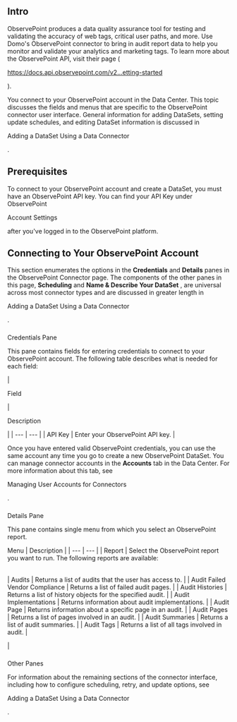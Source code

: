 

Intro
-------

ObservePoint produces a data quality assurance tool for testing and validating the accuracy of web tags, critical user paths, and more. Use Domo's ObservePoint connector to bring in audit report data to help you monitor and validate your analytics and marketing tags. To learn more about the ObservePoint API, visit their page (

https://docs.api.observepoint.com/v2...etting-started

).


 You connect to your ObservePoint account in the Data Center. This topic discusses the fields and menus that are specific to the ObservePoint connector user interface. General information for adding DataSets, setting update schedules, and editing DataSet information is discussed in

Adding a DataSet Using a Data Connector

.


 Prerequisites
---------------

To connect to your ObservePoint account and create a DataSet, you must have an ObservePoint API key. You can find your API Key under ObservePoint

Account Settings

after you've logged in to the ObservePoint platform.


 Connecting to Your ObservePoint Account
-----------------------------------------


 This section enumerates the options in the
 **Credentials**
 and
 **Details**
 panes in the ObservePoint Connector page. The components of the other panes in this page,
 **Scheduling**
 and
 **Name & Describe Your DataSet**
 , are universal across most connector types and are discussed in greater length in

Adding a DataSet Using a Data Connector

.


###

Credentials Pane


 This pane contains fields for entering credentials to connect to your ObservePoint account. The following table describes what is needed for each field:


|

Field

|

Description

|
| --- | --- |
|
 API Key
  |
 Enter your ObservePoint API key.
  |


 Once you have entered valid ObservePoint credentials, you can use the same account any time you go to create a new ObservePoint DataSet. You can manage connector accounts in the
 **Accounts**
 tab in the Data Center. For more information about this tab, see

Managing User Accounts for Connectors

.


###
 Details Pane

This pane contains single menu from which you select an ObservePoint report.


 Menu
  |
 Description
  |
| --- | --- |
|
 Report
  |
 Select the ObservePoint report you want to run. The following reports are available:


|  |  |
| --- | --- |
|
 Audits
  |
 Returns a list of audits that the user has access to.
  |
|
 Audit Failed Vendor Compliance
  |
 Returns a list of failed audit pages.
  |
|
 Audit Histories
  |
 Returns a list of history objects for the specified audit.
  |
|
 Audit Implementations
  |
 Returns information about audit implementations.
  |
|
 Audit Page
  |
 Returns information about a specific page in an audit.
  |
|
 Audit Pages
  |
 Returns a list of pages involved in an audit.
  |
|
 Audit Summaries
  |
 Returns a list of audit summaries.
  |
|
 Audit Tags
  |
 Returns a list of all tags involved in audit.
  |

|


###
 Other Panes

For information about the remaining sections of the connector interface, including how to configure scheduling, retry, and update options, see

Adding a DataSet Using a Data Connector

.

